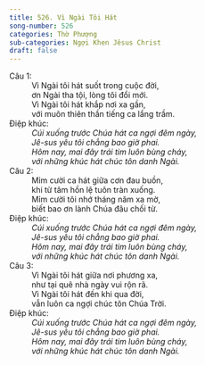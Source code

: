 ```yaml
---
title: 526. Vì Ngài Tôi Hát
song-number: 526
categories: Thờ Phượng
sub-categories: Ngợi Khen Jêsus Christ
draft: false
---
```

<dl><dt>Câu 1:</dt><dd data-verse="1">Vì Ngài tôi hát suốt trong cuộc đời, <br/>ơn Ngài tha tội, lòng tôi đổi mới. <br/>Vì Ngài tôi hát khắp nơi xa gần, <br/>với muôn thiên thần tiếng ca lắng trầm. </dd><dt>Điệp khúc:</dt><dd data-chorus="1"><em>Cúi xuống trước Chúa hát ca ngợi đêm ngày, <br/>Jê-sus yêu tôi chẳng bao giờ phai. <br/>Hôm nay, mai đây trái tim luôn bùng cháy, <br/>với những khúc hát chúc tôn danh Ngài. </em></dd><dt>Câu 2:</dt><dd data-verse="2">Mỉm cười ca hát giữa cơn đau buồn, <br/>khi từ tâm hồn lệ tuôn tràn xuống. <br/>Mỉm cười tôi nhớ tháng năm xa mờ, <br/>biết bao ơn lành Chúa đâu chối từ. </dd><dt>Điệp khúc:</dt><dd data-chorus="1"><em>Cúi xuống trước Chúa hát ca ngợi đêm ngày, <br/>Jê-sus yêu tôi chẳng bao giờ phai. <br/>Hôm nay, mai đây trái tim luôn bùng cháy, <br/>với những khúc hát chúc tôn danh Ngài. </em></dd><dt>Câu 3:</dt><dd data-verse="3">Vì Ngài tôi hát giữa nơi phương xa, <br/>như tại quê nhà ngày vui rộn rã. <br/>Vì Ngài tôi hát đến khi qua đời, <br/>vẫn luôn ca ngợi chúc tôn Chúa Trời. </dd><dt>Điệp khúc:</dt><dd data-chorus="1"><em>Cúi xuống trước Chúa hát ca ngợi đêm ngày, <br/>Jê-sus yêu tôi chẳng bao giờ phai. <br/>Hôm nay, mai đây trái tim luôn bùng cháy, <br/>với những khúc hát chúc tôn danh Ngài. </em></dd></dl>